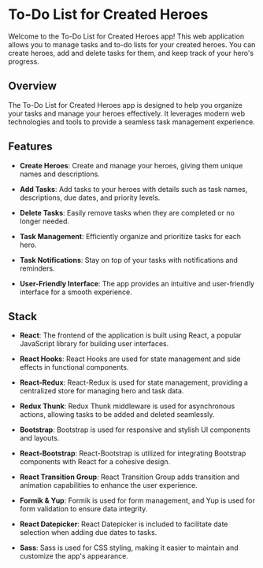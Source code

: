# To-Do List for Created Heroes

Welcome to the To-Do List for Created Heroes app! This web application allows you to manage tasks and to-do lists for your created heroes. You can create heroes, add and delete tasks for them, and keep track of your hero's progress.

## Overview

The To-Do List for Created Heroes app is designed to help you organize your tasks and manage your heroes effectively. It leverages modern web technologies and tools to provide a seamless task management experience.

## Features

- **Create Heroes**: Create and manage your heroes, giving them unique names and descriptions.

- **Add Tasks**: Add tasks to your heroes with details such as task names, descriptions, due dates, and priority levels.

- **Delete Tasks**: Easily remove tasks when they are completed or no longer needed.

- **Task Management**: Efficiently organize and prioritize tasks for each hero.

- **Task Notifications**: Stay on top of your tasks with notifications and reminders.

- **User-Friendly Interface**: The app provides an intuitive and user-friendly interface for a smooth experience.

## Stack

- **React**: The frontend of the application is built using React, a popular JavaScript library for building user interfaces.

- **React Hooks**: React Hooks are used for state management and side effects in functional components.

- **React-Redux**: React-Redux is used for state management, providing a centralized store for managing hero and task data.

- **Redux Thunk**: Redux Thunk middleware is used for asynchronous actions, allowing tasks to be added and deleted seamlessly.

- **Bootstrap**: Bootstrap is used for responsive and stylish UI components and layouts.

- **React-Bootstrap**: React-Bootstrap is utilized for integrating Bootstrap components with React for a cohesive design.

- **React Transition Group**: React Transition Group adds transition and animation capabilities to enhance the user experience.

- **Formik & Yup**: Formik is used for form management, and Yup is used for form validation to ensure data integrity.

- **React Datepicker**: React Datepicker is included to facilitate date selection when adding due dates to tasks.

- **Sass**: Sass is used for CSS styling, making it easier to maintain and customize the app's appearance.
